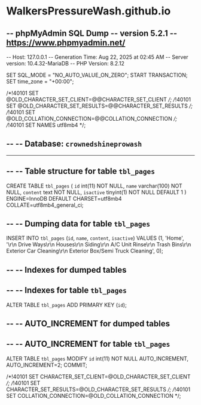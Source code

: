 # WalkersPressureWash.github.io
-- phpMyAdmin SQL Dump
-- version 5.2.1
-- https://www.phpmyadmin.net/
--
-- Host: 127.0.0.1
-- Generation Time: Aug 22, 2025 at 02:45 AM
-- Server version: 10.4.32-MariaDB
-- PHP Version: 8.2.12

SET SQL_MODE = "NO_AUTO_VALUE_ON_ZERO";
START TRANSACTION;
SET time_zone = "+00:00";


/*!40101 SET @OLD_CHARACTER_SET_CLIENT=@@CHARACTER_SET_CLIENT */;
/*!40101 SET @OLD_CHARACTER_SET_RESULTS=@@CHARACTER_SET_RESULTS */;
/*!40101 SET @OLD_COLLATION_CONNECTION=@@COLLATION_CONNECTION */;
/*!40101 SET NAMES utf8mb4 */;

--
-- Database: `crownedshineprowash`
--

-- --------------------------------------------------------

--
-- Table structure for table `tbl_pages`
--

CREATE TABLE `tbl_pages` (
  `id` int(11) NOT NULL,
  `name` varchar(100) NOT NULL,
  `content` text NOT NULL,
  `isactive` tinyint(1) NOT NULL DEFAULT 1
) ENGINE=InnoDB DEFAULT CHARSET=utf8mb4 COLLATE=utf8mb4_general_ci;

--
-- Dumping data for table `tbl_pages`
--

INSERT INTO `tbl_pages` (`id`, `name`, `content`, `isactive`) VALUES
(1, 'Home', '\r\n        Drive Ways\r\n        Houses\r\n        Siding\r\n        A/C Unit Rinse\r\n        Trash Bins\r\n        Exterior Car Cleaning\r\n        Exterior Box/Semi Truck Cleaning', 0);

--
-- Indexes for dumped tables
--

--
-- Indexes for table `tbl_pages`
--
ALTER TABLE `tbl_pages`
  ADD PRIMARY KEY (`id`);

--
-- AUTO_INCREMENT for dumped tables
--

--
-- AUTO_INCREMENT for table `tbl_pages`
--
ALTER TABLE `tbl_pages`
  MODIFY `id` int(11) NOT NULL AUTO_INCREMENT, AUTO_INCREMENT=2;
COMMIT;

/*!40101 SET CHARACTER_SET_CLIENT=@OLD_CHARACTER_SET_CLIENT */;
/*!40101 SET CHARACTER_SET_RESULTS=@OLD_CHARACTER_SET_RESULTS */;
/*!40101 SET COLLATION_CONNECTION=@OLD_COLLATION_CONNECTION */;
